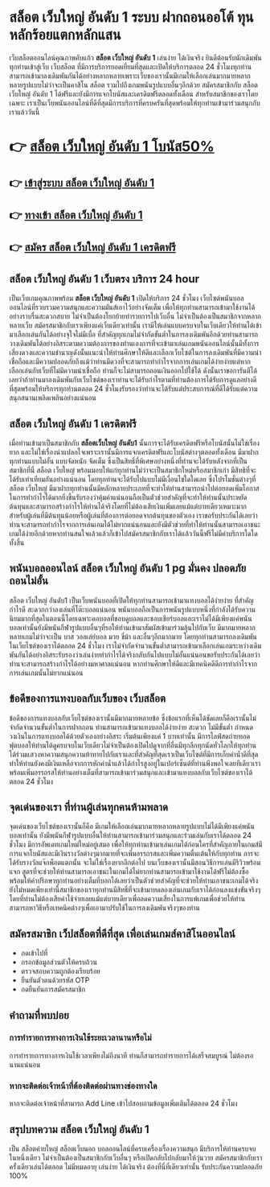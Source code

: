 # สล็อต เว็บใหญ่ อันดับ 1 ระบบ ฝากถอนออโต้ ทุนหลักร้อยแตกหลักแสน
เว็บสล็อตออนไลน์คุณภาพคับแก้ว **สล็อต เว็บใหญ่ อันดับ 1** เล่นง่าย ได้เงินจริง ยินดีต้อนรับนักเดิมพันทุกท่านเข้าสู่เว็บ เว็บสล็อต ที่มีการบริการยอดเยี่ยมที่สุดและเปิดให้บริการตลอด 24 ชั่วโมงทุกท่านสามารถเข้ามาลงเดิมพันกันได้อย่างหลากหลายเพราะเว็บของเรานั้นมีเกมให้เลือกเล่นมากมายหลากหลายรูปแบบไม่ว่าจะเป็นคาสิโน สล็อต รวมไปถึงเกมพนันรูปแบบอื่นๆอีกด้วย 
สมัครสมาชิกกับ สล็อต เว็บใหญ่ อันดับ 1 ได้ฟรีและยังมีการแจกโบนัสและเครดิตฟรีตลอดทั้งเดือน สำหรับสมาชิกของเราโดยเฉพาะ เราเป็นเว็บพนันออนไลน์ที่ดีที่สุดมีการบริการที่ครบครันที่สุดพร้อมให้ทุกท่านเข้ามาร่วมสนุกกับเราแล้ววันนี้ 

# 👉 [สล็อต เว็บใหญ่ อันดับ 1 โบนัส50%](https://bit.ly/3Ta440r)
## 👉 [เข้าสู่ระบบ สล็อต เว็บใหญ่ อันดับ 1](https://bit.ly/3Ta440r)
## 👉 [ทางเข้า สล็อต เว็บใหญ่ อันดับ 1 ](https://bit.ly/3Ta440r)
## 👉 [สมัคร สล็อต เว็บใหญ่ อันดับ 1 เครดิตฟรี](https://bit.ly/3Ta440r)

## สล็อต เว็บใหญ่ อันดับ 1 เว็บตรง บริการ 24 hour
เป็นเว็บเกมคุณภาพพร้อม **สล็อต เว็บใหญ่ อันดับ 1** เปิดให้บริการ 24 ชั่วโมง เว็บไซต์พนันบอลออนไลน์ที่รวบรวมความสนุกและความมันส์เอาไว้อย่างจัดเต็ม เพื่อให้ทุกท่านสามารถเข้ามาใช้งานได้อย่างราบรื่นสะดวกสบาย ไม่จำเป็นต้องโยกย้ายทำรายการไปเว็บอื่น ไม่จำเป็นต้องเป็นสมาชิกจากหลากหลายเว็บ สมัครสมาชิกกับเราเพียงแค่เว็บเดียวเท่านั้น เรามีให้เล่นแบบครบจบในเว็บเดียวให้ท่านได้เข้ามาเลือกเล่นกันได้อย่างจุใจไม่มีเบื่อ
 ที่สำคัญทุกเกมไม่จำกัดขั้นต่ำในการลงเดิมพันอีกด้วยท่านสามารถวางเดิมพันได้อย่างอิสระตามความต้องการของท่านเองการที่จะเข้ามาเล่นเกมพนันออนไลน์นั้นมีทั้งการเสี่ยงดวงและความชำนาญดังนั้นแนะนำให้ท่านศึกษาให้ดีและเลือกเว็บไซต์ในการลงเดิมพันที่มีความน่าเชื่อถือและมีความปลอดภัยถึงแม้ว่าท่านมีดวงที่จะสามารถทำกำไรจากการเล่นเกมได้ง่ายง่ายแต่หากเลือกเล่นกับเว็บที่ไม่มีความน่าเชื่อถือ ท่านก็จะไม่สามารถถอนเงินออกไปใช้ได้ ดังนั้นเราขอการันตีได้เลยว่าถ้าท่านมาลงเดิมพันกับเว็บไซต์ของเราท่านจะได้รับกำไรตามที่ท่านต้องการได้รับการดูแลอย่างดีที่สุดพร้อมให้บริการทุกท่านตลอด 24 ชั่วโมงรับรองว่าท่านจะได้รับแต่ประสบการณ์ที่ดีได้รับแต่ความสนุกสนานเพลิดเพลินอย่างแน่นอน

## สล็อต เว็บใหญ่ อันดับ 1 เครดิตฟรี
เมื่อท่านเข้ามาเป็นสมาชิกกับ **สล็อตเว็บใหญ่ อันดับ1** นั้นการจะได้รับเครดิตฟรีหรือโบนัสนั้นไม่ใช่เรื่องยาก และไม่ใช่เรื่องน่าแปลกใจเพราะเรานั้นมีการแจกเครดิตฟรีและโบนัสต่างๆตลอดทั้งเดือน มีมาฝากทุกท่านแบบไม่อั้น แบบจัดหนัก จัดเต็ม ซึ่งเป็นสิทธิ์ที่พิเศษอย่างหนึ่งที่ท่านจะได้รับหลังจากที่เป็นสมาชิกที่นี่ สล็อต เว็บใหญ่ พร้อมมอบให้แก่ทุกท่านไม่ว่าจะเป็นสมาชิกใหม่หรือสมาชิกเก่า มีสิทธิที่จะได้รับเท่าเทียมกันอย่างแน่นอน
โดยทุกท่านจะได้รับไปแบบไม่มีเงื่อนไขใดใดเลย ซึ่งโปรโมชั่นต่างๆที่ สล็อต เว็บใหญ่ มีมาฝากทุกท่านนั้นมีหลักหลายประเภทที่จะทำให้ท่านสามารถนำไปต่อยอดเพิ่มโอกาสในการทำกำไรได้มากยิ่งขึ้นรับรองว่าคุ้มค่าแน่นอนถือเป็นตัวช่วยสำคัญที่จะทำให้ท่านนั้นประหยัดต้นทุนและสามารถสร้างกำไรให้ท่านได้จริงโดยที่ไม่ต้องเสียเงินเพิ่มเลยแม้แต่บาทเดียวเหมาะมากสำหรับผู้เล่นที่มีต้นทุนน้อยหรือผู้เล่นที่ต้องการต่อยอดจากต้นทุนของตัวเอง เราขอรับประกันได้เลยว่าท่านจะสามารถทำกำไรจากการเล่นเกมได้ไม่ยากแน่นอนและยังมีตัวช่วยที่ทำให้ท่านนั้นสามารถเอาชนะเกมได้ง่ายอีกด้วยหากท่านสนใจแล้วแล้วก็เข้าไปสมัครสมาชิกกับเราได้แล้ววันนี้ฟรีไม่มีค่าบริการใดใดทั้งสิ้น

## พนันบอลออนไลน์ สล็อต เว็บใหญ่ อันดับ 1 pg มั่นคง ปลอดภัย ถอนไม่อั้น
สล็อต เว็บใหญ่ อันดับ1 เป็นเว็บพนันบอลที่เปิดให้ทุกท่านสามารถเข้ามาแทงบอลได้ง่ายง่าย ที่สำคัญกำไรดี สะดวกกว่าลงเล่นที่โต๊ะบอลแน่นอน พนันบอลถือเป็นการพนันรูปแบบหนึ่งที่กำลังได้รับความนิยมมากที่สุดในตอนนี้โดยเฉพาะคอบอลที่ชอบดูบอลและชอบเชียร์บอลและเราไม่ได้มีเพียงแค่พนันบอลเท่านั้นยังมีพนันกีฬารูปแบบอื่นๆที่รอให้ท่านเข้ามาสัมผัสเข้ามาร่วมลุ้นไปกับเว็บ
มีมากมายหลากหลายเกมไม่ว่าจะเป็น บาส วอลเล่ย์บอล มวย ขี่ม้า และอื่นๆอีกมากมาย โดยทุกท่านสามารถลงเดิมพันในเว็บไซต์ของเราได้ตลอด 24 ชั่วโมง เราไม่จำกัดจำนวนขั้นต่ำสามารถเข้ามาเลือกเล่นเกมระหว่างเดิมพันกันได้อย่างอิสระรับรองว่าเล่นง่ายทำกำไรได้จริงกลับกันไปแบบไม่อั้นแน่นอนขอรับประกันได้เลยว่าท่านจะสามารถสร้างกำไรได้อย่างมหาศาลแน่นอน หากท่านศึกษาให้ดีและมีเทคนิคดีดีการทำกำไรจากการเล่นเกมนั้นไม่ยากแน่นอน

## ข้อดีของการแทงบอลกับเว็บของ เว็บสล็อต
ข้อดีของการแทงบอลกับเว็บไซต์ของเรานั้นมีมากมายหลายข้อ ซึ่งข้อแรกที่เห็นได้ชัดเลยก็คือเรานั้นไม่จำกัดจำนวนขั้นต่ำในการฝากถอน ท่านสามารถเข้ามาแทงบอลได้ง่ายง่าย สะดวก ไม่มีขั้นต่ำ กำหนดวงเงินในการแทงบอลได้ด้วยตัวเองอย่างอิสระ เริ่มต้นเพียงแค่ 1 บาทเท่านั้น มีการไลฟ์สดถ่ายทอดฟุตบอลให้ท่านได้ดูครบจบในเว็บเดียวไม่จำเป็นต้องเปิดไปดูจากที่อื่นมีทุกลีกทุกนัดทั่วโลกให้ทุกท่านได้ร่วมแสวงหาความสนุกความท้าทายไปกับเราและที่สำคัญที่สุดเราเป็นเว็บไซต์ที่มีการเก็บค่าน้ำดีที่สุดทำให้ท่านยังคงมีเงินเหลือจากการหักค่าน้ำแล้วได้กำไรสูงอยู่ในเปอร์เซ็นต์ที่ท่านพึงพอใจเลยทีเดียวเราพร้อมเพิ่มอรรถรสให้ท่านอย่างเต็มที่สามารถเข้ามาร่วมสนุกและเข้ามาแทงบอลกับเว็บไซต์ของเราได้ตลอด 24 ชั่วโมง

## จุดเด่นของเรา ที่ท่านผู้เล่นทุกคนห้ามพลาด
จุดเด่นของเว็บไซต์ของเรานั้นก็คือ มีเกมให้เลือกเล่นมากมายหลากหลายรูปแบบไม่ได้มีเพียงแค่พนันบอลเท่านั้น ยังมีพนันกีฬารูปแบบอื่นให้ท่านสามารถเข้ามาร่วมสนุกและร่วมเล่นกับเราได้ตลอด 24 ชั่วโมง มีการอัพเดทเกมใหม่ใหม่อยู่เสมอ เพื่อให้ทุกท่านเข้ามาเล่นเกมได้ก่อนใครที่สำคัญภายในเกมส์มีการแจกโบนัสและมีเงินรางวัลต่างๆมากมายที่จะเพิ่มอรรถรสและเพิ่มความตื่นเต้นให้กับทุกท่าน การจะได้รับรางวัลแจ๊กพ็อตแตกนั้น จะไม่ใช่เรื่องยากอีกต่อไป
บนเว็บของเรานั้นมีสอนวิธีการเล่นมีรีวิวพร้อมแจก สูตรที่จะช่วยให้ท่านสามารถเอาชนะในเกมได้ไม่ยากท่านสามารถเข้ามาใช้งานได้ฟรีไม่ต้องซื้อพร้อมให้คำปรึกษาทุกท่านอย่างเต็มที่บอกได้เลยว่าเป็นตัวช่วยสำคัญที่จะช่วยให้ท่านเอาชนะเกมได้จริงยังไม่หมดเพียงเท่านี้สมาชิกของเราทุกท่านมีสิทธิ์ที่จะเข้ามาทดลองเล่นเกมกับเราได้ก่อนลงแข่งขันจริงๆโดยที่ท่านไม่ต้องเสียค่าใช้จ่ายเลยแม้แต่บาทเดียวเพื่อลดความเสี่ยงในการแพ้เกมเพื่อช่วยให้ท่านสามารถหาวิธีหรือเทคนิคต่างๆเพื่อเอามาปรับใช้ในการลงเดิมพันจริงๆของท่าน

## สมัครสมาชิก เว็ปสล็อตที่ดีที่สุด เพื่อเล่นเกมส์คาสิโนออนไลน์
- กดเข้าไปที่
- กรอกข้อมูลส่วนตัวให้ครบถ้วน 
- ตรวจสอบความถูกต้องเรียบร้อย
- ยืนยันตัวตนด้วยรหัส OTP
- กดยืนยันการสมัครสมาชิก

## คำถามที่พบบ่อย
### การทำรายการทางการเงินใช้ระยะเวลานานหรือไม่
การทำรายการทางการเงินใช้เวลาเพียงไม่ถึงนาที ท่านก็สามารถทำรายการได้เสร็จสมบูรณ์ ไม่ต้องรอนานแน่นอน
### หากจะติดต่อเจ้าหน้าที่ต้องติดต่อผ่านทางช่องทางใด
หากจะติดต่อเจ้าหน้าที่สามารถ Add Line เข้าไปสอบถามข้อมูลเพิ่มเติมได้ตลอด 24 ชั่วโมง

## สรุปบทความ สล็อต เว็บใหญ่ อันดับ 1
เป็น สล็อตค่ายใหญ่ สล็อตเว็บนอก บอลออนไลน์ที่ครบเครื่องเรื่องความสนุก มีบริการให้ท่านครบจบในหนึ่งเดียว ไม่จำเป็นต้องเป็นสมาชิกกับเว็บอื่นๆ หรือเปิดกลับไปกลับมาให้วุ่นวาย สมัครสมาชิกกับเราครั้งเดียวเล่นได้ตลอด ไม่มีหมดอายุ เล่นง่าย ได้เงินจริง ต้องที่นี่ที่เดียวเท่านั้น รับประกันความปลอดภัย 100%

